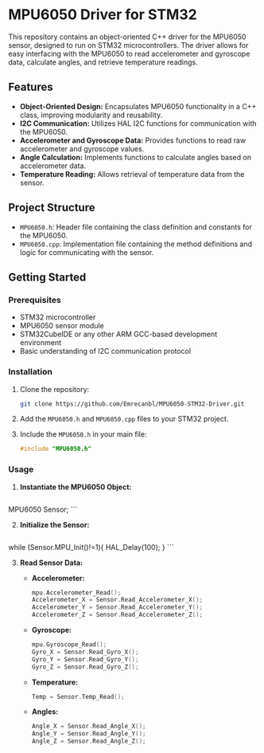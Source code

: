 # MPU6050 Driver for STM32

This repository contains an object-oriented C++ driver for the MPU6050 sensor, designed to run on STM32 microcontrollers. The driver allows for easy interfacing with the MPU6050 to read accelerometer and gyroscope data, calculate angles, and retrieve temperature readings.

## Features

- **Object-Oriented Design:** Encapsulates MPU6050 functionality in a C++ class, improving modularity and reusability.
- **I2C Communication:** Utilizes HAL I2C functions for communication with the MPU6050.
- **Accelerometer and Gyroscope Data:** Provides functions to read raw accelerometer and gyroscope values.
- **Angle Calculation:** Implements functions to calculate angles based on accelerometer data.
- **Temperature Reading:** Allows retrieval of temperature data from the sensor.

## Project Structure

- `MPU6050.h`: Header file containing the class definition and constants for the MPU6050.
- `MPU6050.cpp`: Implementation file containing the method definitions and logic for communicating with the sensor.

## Getting Started

### Prerequisites

- STM32 microcontroller
- MPU6050 sensor module
- STM32CubeIDE or any other ARM GCC-based development environment
- Basic understanding of I2C communication protocol

### Installation

1. Clone the repository:
    ```bash
    git clone https://github.com/Emrecanbl/MPU6050-STM32-Driver.git
    ```
2. Add the `MPU6050.h` and `MPU6050.cpp` files to your STM32 project.

3. Include the `MPU6050.h` in your main file:
    ```cpp
    #include "MPU6050.h"
    ```

### Usage

1. **Instantiate the MPU6050 Object:**
    ```cpp
  MPU6050 Sensor;
    ```

2. **Initialize the Sensor:**
    ```cpp
  while (Sensor.MPU_Init()!=1){
	 HAL_Delay(100);
  }
    ```

3. **Read Sensor Data:**

    - **Accelerometer:**
        ```cpp
        mpu.Accelerometer_Read();
	  Accelerometer_X = Sensor.Read_Accelerometer_X();
	  Accelerometer_Y = Sensor.Read_Accelerometer_Y();
	  Accelerometer_Z = Sensor.Read_Accelerometer_Z();
        ```

    - **Gyroscope:**
        ```cpp
        mpu.Gyroscope_Read();
	  Gyro_X = Sensor.Read_Gyro_X();
	  Gyro_Y = Sensor.Read_Gyro_Y();
	  Gyro_Z = Sensor.Read_Gyro_Z();
        ```

    - **Temperature:**
        ```cpp
        Temp = Sensor.Temp_Read();
        ```

    - **Angles:**
        ```cpp
	  Angle_X = Sensor.Read_Angle_X();
	  Angle_Y = Sensor.Read_Angle_Y();
	  Angle_Z = Sensor.Read_Angle_Z();
        ```
